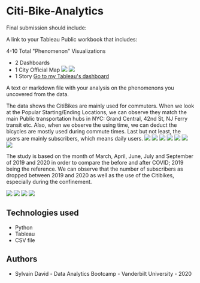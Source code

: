 # Citi-Bike-Analytics #

Final submission should include:

A link to your Tableau Public workbook that includes:

4-10 Total "Phenomenon" Visualizations
* 2 Dashboards
* 1 City Official Map
![](Assets/popstartinglocation.gif)
![](Assets/popendloc.gif)
* 1 Story
[Go to my Tableau's dashboard ](https://public.tableau.com/profile/sylvain.david#!/)


A text or markdown file with your analysis on the phenomenons you uncovered from the data.

The data shows the CitiBikes are mainly used for commuters. When we look at the Popular Starting/Ending Locations, we can observe they match the main Public transportation hubs in NYC: Grand Central, 42nd St, NJ Ferry transit etc. Also, when we observe the using time, we can deduct the bicycles are mostly used during commute times. Last but not least, the users are mainly subscribers, which means daily users. 
![](Assets/Popstartloc.png)
![](Assets/top%2010%20starting%20loc.png)
![](Assets/popendloc.png)
![](Assets/top%2010%20ending%20loc.png)
![](Assets/popstarttime.png)
![](Assets/popendtime.png)
![](Assets/usertypecomparison.png)

The study is based on the month of March, April, June, July and September of 2019 and 2020 in order to compare the before and after COVID; 2019 being the reference.
We can observe that the number of subscribers as dropped between 2019 and 2020 as well as the use of the Citibikes, especially during the confinement.

![](Assets/2019%20use%20of%20citibikes.png)
![](Assets/2020%20use%20of%20citibikes.png)
![](Assets/Averagetripduratioon.png)
![](Assets/usertypecomparison.png)

## Technologies used ##
* Python
* Tableau
* CSV file
  
## Authors ##
* Sylvain David - Data Analytics Bootcamp - Vanderbilt University - 2020